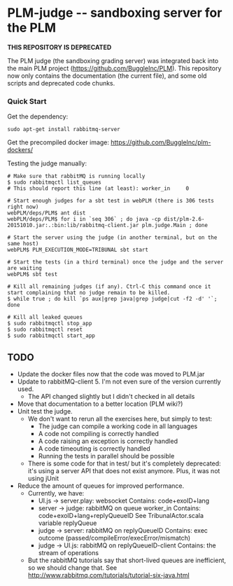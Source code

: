 # PLM-judge -- sandboxing server for the PLM

**THIS REPOSITORY IS DEPRECATED**

The PLM judge (the sandboxing grading server) was integrated back into
the main PLM project (https://github.com/BuggleInc/PLM). This
repository now only contains the documentation (the current file), and
some old scripts and deprecated code chunks.

### Quick Start

Get the dependency:
```shell
sudo apt-get install rabbitmq-server
```

Get the precompiled docker image:
https://github.com/BuggleInc/plm-dockers/

Testing the judge manually:
```shell
# Make sure that rabbitMQ is running locally
$ sudo rabbitmqctl list_queues
# This should report this line (at least): worker_in     0

# Start enough judges for a sbt test in webPLM (there is 306 tests right now)
webPLM/deps/PLM$ ant dist
webPLM/deps/PLM$ for i in `seq 306` ; do java -cp dist/plm-2.6-20151010.jar:.:bin:lib/rabbitmq-client.jar plm.judge.Main ; done

# Start the server using the judge (in another terminal, but on the same host)
webPLM$ PLM_EXECUTION_MODE=TRIBUNAL sbt start

# Start the tests (in a third terminal) once the judge and the server are waiting
webPLM$ sbt test

# Kill all remaining judges (if any). Ctrl-C this command once it start complaining that no judge remain to be killed.
$ while true ; do kill `ps aux|grep java|grep judge|cut -f2 -d' '`; done

# Kill all leaked queues
$ sudo rabbitmqctl stop_app
$ sudo rabbitmqctl reset
$ sudo rabbitmqctl start_app
```

## TODO

- Update the docker files now that the code was moved to PLM.jar
- Update to rabbitMQ-client 5. I'm not even sure of the version currently used.
  - The API changed slightly but I didn't checked in all details
- Move that documentation to a better location (PLM wiki?)
- Unit test the judge.
  - We don't want to rerun all the exercises here, but simply to test:
    - The judge can compile a working code in all languages
    - A code not compiling is correctly handled
    - A code raising an exception is correctly handled
    - A code timeouting is correctly handled
    - Running the tests in parallel should be possible
  - There is some code for that in test/ but it's completely
    deprecated: it's using a server API that does not exist anymore. 
    Plus, it was not using jUnit
- Reduce the amount of queues for improved performance. 
  - Currently, we have:
    - UI.js -> server.play: websocket
      Contains: code+exoID+lang
    - server -> judge: rabbitMQ on queue worker_in 
      Contains: code+exoID+lang+replyQueueID
      See TribunalActor.scala variable replyQueue
    - judge -> server: rabbitMQ on replyQueueID
      Contains: exec outcome (passed/compileError/execError/mismatch)
    - judge -> UI.js: rabbitMQ on replyQueueID-client
      Contains: the stream of operations
  - But the rabbitMQ tutorials say that short-lived queues are
    inefficient, so we should change that. 
    See http://www.rabbitmq.com/tutorials/tutorial-six-java.html